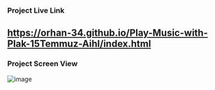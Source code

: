 ### Project Live Link
https://orhan-34.github.io/Play-Music-with-Plak-15Temmuz-Aihl/index.html
-----

### Project Screen View
![image](https://github.com/Orhan-34/Play-Music-with-Plak-15Temmuz-Aihl/assets/74640101/8bbe6bbd-8ce2-44cb-8998-8c24ede5d93c)

